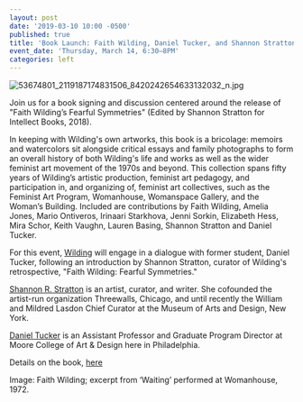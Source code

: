 ```yaml
---
layout: post
date: '2019-03-10 10:00 -0500'
published: true
title: 'Book Launch: Faith Wilding, Daniel Tucker, and Shannon Stratton'
event_date: 'Thursday, March 14, 6:30–8PM'
categories: left
---
```

![53674801_2119187174831506_8420242654633132032_n.jpg]({{site.baseurl}}/assets/img/53674801_2119187174831506_8420242654633132032_n.jpg)

Join us for a book signing and discussion centered around the release of "Faith Wilding’s Fearful Symmetries" (Edited by Shannon Stratton for Intellect Books, 2018). 

In keeping with Wilding's own artworks, this book is a bricolage: memoirs and watercolors sit alongside critical essays and family photographs to form an overall history of both Wilding's life and works as well as the wider feminist art movement of the 1970s and beyond. This collection spans fifty years of Wilding’s artistic production, feminist art pedagogy, and participation in, and organizing of, feminist art collectives, such as the Feminist Art Program, Womanhouse, Womanspace Gallery, and the Woman’s Building. Included are contributions by Faith Wilding, Amelia Jones, Mario Ontiveros, Irinaari Starkhova, Jenni Sorkin, Elizabeth Hess, Mira Schor, Keith Vaughn, Lauren Basing, Shannon Stratton and Daniel Tucker. 

For this event, [Wilding](https://en.wikipedia.org/wiki/Faith_Wilding) will engage in a dialogue with former student, Daniel Tucker, following an introduction by Shannon Stratton, curator of Wilding's retrospective, "Faith Wilding: Fearful Symmetries."

[Shannon R. Stratton](https://en.wikipedia.org/wiki/Shannon_R._Stratton) is an artist, curator, and writer. She cofounded the artist-run organization Threewalls, Chicago, and until recently the William and Mildred Lasdon Chief Curator at the Museum of Arts and Design, New York. 

[Daniel Tucker](https://miscprojects.com/) is an Assistant Professor and Graduate Program Director at Moore College of Art & Design here in Philadelphia. 

Details on the book, [here](https://www.press.uchicago.edu/ucp/books/book/distributed/F/bo31276209.html) 

Image: Faith Wilding; excerpt from ‘Waiting’ performed at Womanhouse, 1972.
